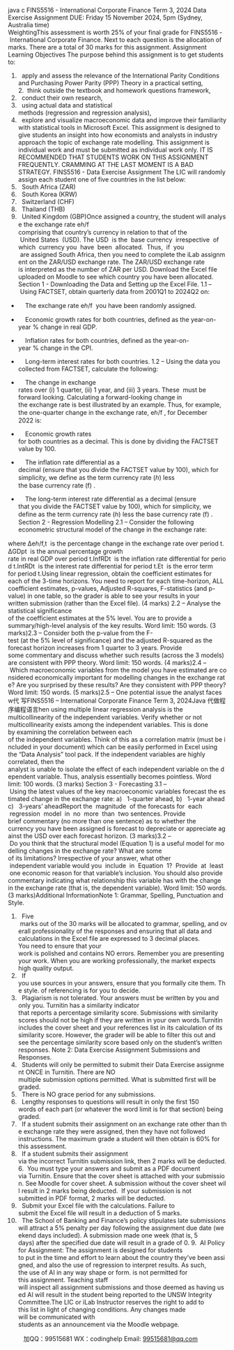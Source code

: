 java c
FINS5516 - International Corporate Finance
Term 3, 2024
Data Exercise Assignment
DUE: Friday 15 November 2024, 5pm (Sydney, Australia time)
WeightingThis assessment is worth 25% of your final grade for FINS5516 - International Corporate Finance. Next to each question is the allocation of marks. There are a total of 30 marks for this assignment.
Assignment Learning Objectives
The purpose behind this assignment is to get students to:
1.   apply and assess the relevance of the International Parity Conditions and Purchasing Power Parity (PPP) Theory in a practical setting,
2.  think outside the textbook and homework questions framework,
3.   conduct their own research,
4.   using actual data and statistical methods (regression and regression analysis),
5.   explore and visualize macroeconomic data and improve their familiarity with statistical tools in Microsoft Excel.
This assignment is designed to give students an insight into how economists and analysts in industry approach the topic of exchange rate modelling.
This assignment is individual work and must be submitted as individual work only.
IT IS RECOMMENDED THAT STUDENTS WORK ON THIS ASSIGNMENT FREQUENTLY. CRAMMING AT THE LAST MOMENT IS A BAD STRATEGY.
FINS5516 - Data Exercise Assignment
The LIC will randomly assign each student one of five countries in the list below:
1.   South Africa (ZAR)
2.   South Korea (KRW)
3.   Switzerland (CHF)
4.   Thailand (THB)
5.   United Kingdom (GBP)Once assigned a country, the student will analyse the exchange rate eℎ/f comprising that country’s currency in relation to that of the  United States  (USD). The USD  is the  base currency  irrespective  of which  currency you  have  been  allocated.  Thus,  if  you  are assigned South Africa, then you need to complete the iLab assignment on the ZAR/USD exchange rate. The ZAR/USD exchange rate is interpreted as the number of ZAR per USD.
Download the Excel file uploaded on Moodle to see which country you have been allocated.
Section 1 - Downloading the Data and Setting up the Excel File.
1.1 – Using FACTSET, obtain quarterly data from 2001Q1 to 2024Q2 on:
-     The exchange rate eℎ/f  you have been randomly assigned.
-     Economic growth rates for both countries, defined as the year-on-year % change in real GDP.
-     Inflation rates for both countries, defined as the year-on-year % change in the CPI.
-     Long-term interest rates for both countries.
1.2 – Using the data you collected from FACTSET, calculate the following:
-     The change in exchange rates over (i) 1 quarter, (ii) 1 year, and (iii) 3 years. These  must be forward looking. Calculating a forward-looking change in the exchange rate is best illustrated by an example. Thus, for example, the one-quarter change in the exchange rate, eℎ/f , for December 2022 is:

-     Economic growth rates for both countries as a decimal. This is done by dividing the FACTSET value by 100.
-     The inflation rate differential as a decimal (ensure that you divide the FACTSET
value by 100), which for simplicity, we define as the term currency rate (ℎ) less the base currency rate (f) .
-     The long-term interest rate differential as a decimal (ensure that you divide the
FACTSET value by 100), which for simplicity, we define as the term currency rate (ℎ) less the base currency rate (f) .
Section 2 - Regression Modelling
2.1 – Consider the following econometric structural model of the change in the exchange rate:

where
Δeℎ/f,t  is the percentage change in the exchange rate over period t.
ΔGDpt  is the annual percentage growth rate in real GDP over period t.InfRDt  is the inflation rate differential for period t.IntRDt  is the interest rate differential for period t.Et  is the error term for period t.Using linear regression, obtain the coefficient estimates for each of the 3-time horizons. You need to report for each time-horizon, ALL coefficient estimates, p-values, Adjusted R-squares, F-statistics (and p-value) in one table, so the grader is able to see your results in your written submission (rather than the Excel file). (4 marks)
2.2 – Analyse the statistical significance of the coefficient estimates at the 5% level. You are to provide a summary/high-level analysis of the key results. Word limit: 150 words. (3 marks)2.3 – Consider both the p-value from the F-test (at the 5% level of significance) and the adjusted R-squared as the forecast horizon increases from 1 quarter to 3 years. Provide some commentary and discuss whether such results (across the 3 models) are consistent with PPP theory. Word limit: 150 words. (4 marks)2.4 – Which macroeconomic variables from the model you have estimated are considered economically important for modelling changes in the exchange rate? Are you surprised by these results? Are they consistent with PPP theory? Word limit: 150 words. (5 marks)2.5 – One potential issue the analyst faces w代 写FINS5516 – International Corporate Finance Term 3, 2024Java
代做程序编程语言hen using multiple linear regression analysis is the multicollinearity of the independent variables. Verify whether or not multicollinearity exists among the independent variables. This is done by examining the correlation between each of the independent variables. Think of this as a correlation matrix (must be included in your document) which can be easily performed in Excel using the “Data Analysis” tool pack. If the independent variables are highly correlated, then the analyst is unable to isolate the effect of each independent variable on the dependent variable. Thus, analysis essentially becomes pointless. Word limit: 100 words. (3 marks)
Section 3 - Forecasting
3.1 – Using the latest values of the key macroeconomic variables forecast the estimated change in the exchange rate:
a)   1-quarter ahead,
b)   1-year ahead
c)   3-years’ aheadReport the  magnitude  of the forecasts for  each  regression  model  in  no  more  than  two sentences. Provide brief commentary (no more than one sentence) as to whether the currency you have been assigned is forecast to depreciate or appreciate against the USD over each forecast horizon. (3 marks)3.2 – Do you think that the structural model (Equation 1) is a useful model for modelling changes in the exchange rate? What are some of its limitations? Irrespective of your answer, what other  independent variable would you  include  in  Equation  1?  Provide  at  least  one economic reason for that variable’s inclusion. You should also provide commentary indicating what relationship this variable has with the change in the exchange rate (that is, the dependent variable). Word limit: 150 words. (3 marks)Additional InformationNote 1: Grammar, Spelling, Punctuation and Style.
1.   Five  marks out of the 30 marks will be allocated to grammar, spelling, and overall professionality of the responses and ensuring that all data and calculations in the Excel file are expressed to 3 decimal places. You need to ensure that your work is polished and contains NO errors. Remember you are presenting your work. When you are working professionally, the market expects high quality output.
2.   If you use sources in your answers, ensure that you formally cite them. The style. of referencing is for you to decide.
3.   Plagiarism is not tolerated. Your answers must be written by you and only you. Turnitin has a similarity indicator that reports a percentage similarity score. Submissions with similarity scores should not be high if they are written in your own words.Turnitin includes the cover sheet and your references list in its calculation of its similarity score. However, the grader will be able to filter this out and see the percentage similarity score based only on the student’s written responses.
Note 2: Data Exercise Assignment Submissions and Responses.
1.   Students will only be permitted to submit their Data Exercise assignment ONCE in Turnitin. There are NO multiple submission options permitted. What is submitted first will be graded.
2.   There is NO grace period for any submissions.
3.   Lengthy responses to questions will result in only the first 150 words of each part (or whatever the word limit is for that section) being graded.
4.   If a student submits their assignment on an exchange rate other than the exchange rate they were assigned, then they have not followed instructions. The maximum grade a student will then obtain is 60% for this assessment.
5.   If a student submits their assignment via the incorrect Turnitin submission link, then 2 marks will be deducted.
6.  You must type your answers and submit as a PDF document via Turnitin. Ensure that the cover sheet is attached with your submission. See Moodle for cover sheet. A submission without the cover sheet will result in 2 marks being deducted.  If your submission is not submitted in PDF format, 2 marks will be deducted.
7.   Submit your Excel file with the calculations. Failure to submit the Excel file will result in a deduction of 5 marks.
8.   The School of Banking and Finance’s policy stipulates late submissions will attract a 5% penalty per day following the assignment due date (weekend days included). A submission made one week (that is, 5 days) after the specified due date will result in a grade of 0.
9.  AI Policy for Assignment: The assignment is designed for students to put in the time and effort to learn about the country they’ve been assigned, and also the use of regression to interpret results. As such, the use of AI in any way shape or form. is not permitted for this assignment. Teaching staff will inspect all assignment submissions and those deemed as having used AI will result in the student being reported to the UNSW Integrity Committee.The LIC or iLab Instructor reserves the right to add to this list in light of changing conditions. Any changes made will be communicated with students as an announcement via the Moodle webpage.

         
加QQ：99515681  WX：codinghelp  Email: 99515681@qq.com
